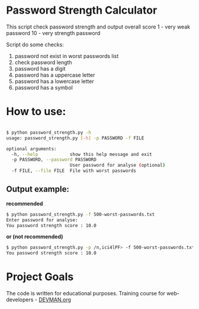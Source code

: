 # Password Strength Calculator

This script check password strength and output overall score
1 - very weak password
10 - very strength password

Script do some checks:
1. password not exist in worst passwords list
2. check password length
3. password has a digit
4. password has a uppercase letter
5. password has a lowercase letter
6. password has a symbol

# How to use:

```bash

$ python password_strength.py -h
usage: password_strength.py [-h] -p PASSWORD -f FILE

optional arguments:
  -h, --help            show this help message and exit
  -p PASSWORD, --password PASSWORD
                        User password for analyse (optional)
  -f FILE, --file FILE  File with worst passwords

```

## Output example:

**recommended**

```bash
$ python password_strength.py -f 500-worst-passwords.txt
Enter password for analyse:
You password strength score : 10.0
```
**or (not recommended)**

```bash
$ python password_strength.py -p /n,ici4lPF> -f 500-worst-passwords.txt
You password strength score : 10.0
```


# Project Goals

The code is written for educational purposes. Training course for web-developers - [DEVMAN.org](https://devman.org)
